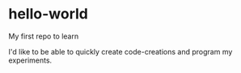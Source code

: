# hello-world
My first repo to learn

I'd like to be able to quickly create code-creations and program my experiments. 

